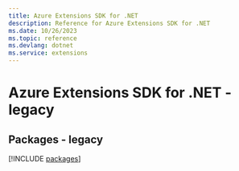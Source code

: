 ```yaml
---
title: Azure Extensions SDK for .NET
description: Reference for Azure Extensions SDK for .NET
ms.date: 10/26/2023
ms.topic: reference
ms.devlang: dotnet
ms.service: extensions
---
```

# Azure Extensions SDK for .NET - legacy
## Packages - legacy
[!INCLUDE [packages](extensions-index.md)]